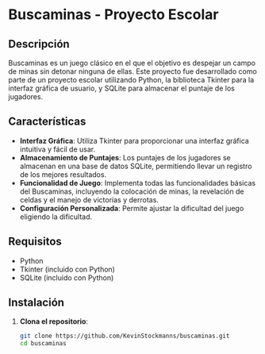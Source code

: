 # Buscaminas - Proyecto Escolar

## Descripción

Buscaminas es un juego clásico en el que el objetivo es despejar un campo de minas sin detonar ninguna de ellas. Este proyecto fue desarrollado como parte de un proyecto escolar utilizando Python, la biblioteca Tkinter para la interfaz gráfica de usuario, y SQLite para almacenar el puntaje de los jugadores.

## Características

- **Interfaz Gráfica**: Utiliza Tkinter para proporcionar una interfaz gráfica intuitiva y fácil de usar.
- **Almacenamiento de Puntajes**: Los puntajes de los jugadores se almacenan en una base de datos SQLite, permitiendo llevar un registro de los mejores resultados.
- **Funcionalidad de Juego**: Implementa todas las funcionalidades básicas del Buscaminas, incluyendo la colocación de minas, la revelación de celdas y el manejo de victorias y derrotas.
- **Configuración Personalizada**: Permite ajustar la dificultad del juego eligiendo la dificultad.

## Requisitos

- Python
- Tkinter (incluido con Python)
- SQLite (incluido con Python)

## Instalación

1. **Clona el repositorio**:
   ```bash
   git clone https://github.com/KevinStockmanns/buscaminas.git
   cd buscaminas
